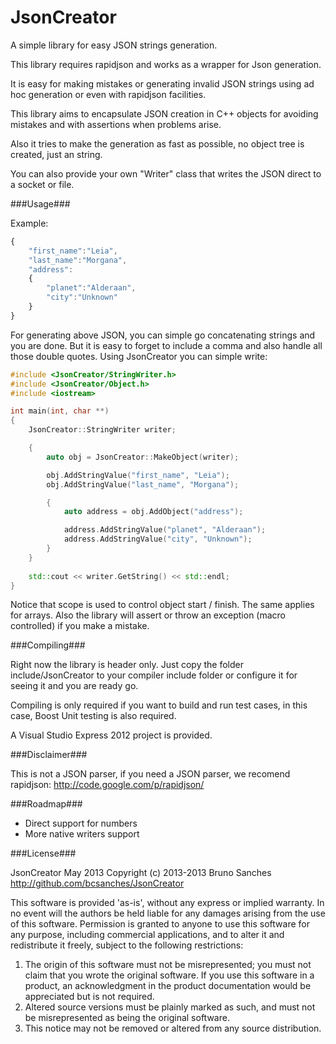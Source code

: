 JsonCreator
===========

A simple library for easy JSON strings generation.

This library requires rapidjson and works as a wrapper for Json generation.

It is easy for making mistakes or generating invalid JSON strings using ad hoc 
generation or even with rapidjson facilities. 

This library aims to encapsulate JSON creation in C++ objects for avoiding mistakes and with assertions when problems arise.

Also it tries to make the generation as fast as possible, no object tree is created, just an string.

You can also provide your own "Writer" class that writes the JSON direct to a socket or file.

###Usage###

Example:

```javascript
{
    "first_name":"Leia",
    "last_name":"Morgana",
    "address":
    {
        "planet":"Alderaan",
        "city":"Unknown"
    }
}
```

For generating above JSON, you can simple go concatenating strings and you are done. But it is easy to forget to include a comma and also handle all those double quotes. Using JsonCreator you can simple write:

```cpp
#include <JsonCreator/StringWriter.h>
#include <JsonCreator/Object.h>
#include <iostream>

int main(int, char **)
{
    JsonCreator::StringWriter writer;

	{
		auto obj = JsonCreator::MakeObject(writer);

		obj.AddStringValue("first_name", "Leia");
		obj.AddStringValue("last_name", "Morgana");

		{
			auto address = obj.AddObject("address");

			address.AddStringValue("planet", "Alderaan");
			address.AddStringValue("city", "Unknown");
		}
	}
	
	std::cout << writer.GetString() << std::endl;
}
```

Notice that scope is used to control object start / finish. The same applies for arrays. Also the library will assert or throw an exception (macro controlled) if you make a mistake. 

###Compiling###

Right now the library is header only. Just copy the folder include/JsonCreator to your compiler include folder or configure it for seeing it and you are ready go.

Compiling is only required if you want to build and run test cases, in this case, Boost Unit testing is also required. 

A Visual Studio Express 2012 project is provided. 

###Disclaimer###

This is not a JSON parser, if you need a JSON parser, we recomend rapidjson: http://code.google.com/p/rapidjson/

###Roadmap###

* Direct support for numbers
* More native writers support

###License###

JsonCreator
May 2013
Copyright (c) 2013-2013 Bruno Sanches http://github.com/bcsanches/JsonCreator

This software is provided 'as-is', without any express or implied warranty.
In no event will the authors be held liable for any damages arising from the use of this software.
Permission is granted to anyone to use this software for any purpose, 
including commercial applications, and to alter it and redistribute it freely, 
subject to the following restrictions:

1. The origin of this software must not be misrepresented; you must not claim that you wrote the original software. If you use this software in a product, an acknowledgment in the product documentation would be appreciated but is not required.
2. Altered source versions must be plainly marked as such, and must not be misrepresented as being the original software.
3. This notice may not be removed or altered from any source distribution.
